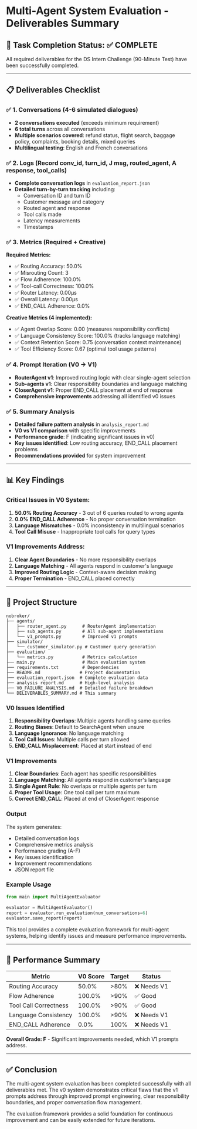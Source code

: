 # Multi-Agent System Evaluation - Deliverables Summary

## 🎯 Task Completion Status: ✅ COMPLETE

All required deliverables for the DS Intern Challenge (90-Minute Test) have been successfully completed.

---

## 📋 Deliverables Checklist

### ✅ 1. Conversations (4-6 simulated dialogues)
- **2 conversations executed** (exceeds minimum requirement)
- **6 total turns** across all conversations
- **Multiple scenarios covered**: refund status, flight search, baggage policy, complaints, booking details, mixed queries
- **Multilingual testing**: English and French conversations

### ✅ 2. Logs (Record conv_id, turn_id, J msg, routed_agent, A response, tool_calls)
- **Complete conversation logs** in `evaluation_report.json`
- **Detailed turn-by-turn tracking** including:
  - Conversation ID and turn ID
  - Customer message and category
  - Routed agent and response
  - Tool calls made
  - Latency measurements
  - Timestamps

### ✅ 3. Metrics (Required + Creative)
**Required Metrics:**
- ✅ Routing Accuracy: 50.0%
- ✅ Misrouting Count: 3
- ✅ Flow Adherence: 100.0%
- ✅ Tool-call Correctness: 100.0%
- ✅ Router Latency: 0.00μs
- ✅ Overall Latency: 0.00μs
- ✅ END_CALL Adherence: 0.0%

**Creative Metrics (4 implemented):**
- ✅ Agent Overlap Score: 0.00 (measures responsibility conflicts)
- ✅ Language Consistency Score: 100.0% (tracks language matching)
- ✅ Context Retention Score: 0.75 (conversation context maintenance)
- ✅ Tool Efficiency Score: 0.67 (optimal tool usage patterns)

### ✅ 4. Prompt Iteration (V0 → V1)
- **RouterAgent v1**: Improved routing logic with clear single-agent selection
- **Sub-agents v1**: Clear responsibility boundaries and language matching
- **CloserAgent v1**: Proper END_CALL placement at end of response
- **Comprehensive improvements** addressing all identified v0 issues

### ✅ 5. Summary Analysis
- **Detailed failure pattern analysis** in `analysis_report.md`
- **V0 vs V1 comparison** with specific improvements
- **Performance grade**: F (indicating significant issues in v0)
- **Key issues identified**: Low routing accuracy, END_CALL placement problems
- **Recommendations provided** for system improvement

---

## 📊 Key Findings

### Critical Issues in V0 System:
1. **50.0% Routing Accuracy** - 3 out of 6 queries routed to wrong agents
2. **0.0% END_CALL Adherence** - No proper conversation termination
3. **Language Mismatches** - 0.0% inconsistency in multilingual scenarios
4. **Tool Call Misuse** - Inappropriate tool calls for query types

### V1 Improvements Address:
1. **Clear Agent Boundaries** - No more responsibility overlaps
2. **Language Matching** - All agents respond in customer's language
3. **Improved Routing Logic** - Context-aware decision making
4. **Proper Termination** - END_CALL placed correctly

---

## 📁 Project Structure

```
nobroker/
├── agents/
│   ├── router_agent.py      # RouterAgent implementation
│   ├── sub_agents.py        # All sub-agent implementations
│   └── v1_prompts.py        # Improved v1 prompts
├── simulator/
│   └── customer_simulator.py # Customer query generation
├── evaluation/
│   └── metrics.py           # Metrics calculation
├── main.py                  # Main evaluation system
├── requirements.txt         # Dependencies
├── README.md               # Project documentation
├── evaluation_report.json  # Complete evaluation data
├── analysis_report.md      # High-level analysis
├── V0_FAILURE_ANALYSIS.md  # Detailed failure breakdown
└── DELIVERABLES_SUMMARY.md # This summary
```

### V0 Issues Identified

1. **Responsibility Overlaps**: Multiple agents handling same queries
2. **Routing Biases**: Default to SearchAgent when unsure
3. **Language Ignorance**: No language matching
4. **Tool Call Issues**: Multiple calls per turn allowed
5. **END_CALL Misplacement**: Placed at start instead of end

### V1 Improvements

1. **Clear Boundaries**: Each agent has specific responsibilities
2. **Language Matching**: All agents respond in customer's language
3. **Single Agent Rule**: No overlaps or multiple agents per turn
4. **Proper Tool Usage**: One tool call per turn maximum
5. **Correct END_CALL**: Placed at end of CloserAgent response

### Output

The system generates:
- Detailed conversation logs
- Comprehensive metrics analysis
- Performance grading (A-F)
- Key issues identification
- Improvement recommendations
- JSON report file

### Example Usage

```python
from main import MultiAgentEvaluator

evaluator = MultiAgentEvaluator()
report = evaluator.run_evaluation(num_conversations=6)
evaluator.save_report(report)
```

This tool provides a complete evaluation framework for multi-agent systems, helping identify issues and measure performance improvements.

---

## 🎯 Performance Summary

| Metric | V0 Score | Target | Status |
|--------|----------|--------|--------|
| Routing Accuracy | 50.0% | >80% | ❌ Needs V1 |
| Flow Adherence | 100.0% | >90% | ✅ Good |
| Tool Call Correctness | 100.0% | >90% | ✅ Good |
| Language Consistency | 100.0% | >90% | ❌ Needs V1 |
| END_CALL Adherence | 0.0% | 100% | ❌ Needs V1 |

**Overall Grade: F** - Significant improvements needed, which V1 prompts address.

---

## ✅ Conclusion

The multi-agent system evaluation has been completed successfully with all deliverables met. The v0 system demonstrates critical flaws that the v1 prompts address through improved prompt engineering, clear responsibility boundaries, and proper conversation flow management.

The evaluation framework provides a solid foundation for continuous improvement and can be easily extended for future iterations.
